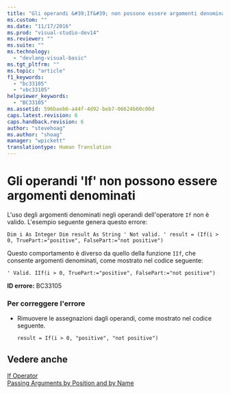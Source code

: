 ```yaml
---
title: "Gli operandi &#39;If&#39; non possono essere argomenti denominati | Microsoft Docs"
ms.custom: ""
ms.date: "11/17/2016"
ms.prod: "visual-studio-dev14"
ms.reviewer: ""
ms.suite: ""
ms.technology: 
  - "devlang-visual-basic"
ms.tgt_pltfrm: ""
ms.topic: "article"
f1_keywords: 
  - "bc33105"
  - "vbc33105"
helpviewer_keywords: 
  - "BC33105"
ms.assetid: 596baeb6-a44f-4d92-beb7-06624b60c00d
caps.latest.revision: 6
caps.handback.revision: 6
author: "stevehoag"
ms.author: "shoag"
manager: "wpickett"
translationtype: Human Translation
---
```

# Gli operandi &#39;If&#39; non possono essere argomenti denominati
L'uso degli argomenti denominati negli operandi dell'operatore `If` non è valido. L'esempio seguente genera questo errore:  
  
```  
Dim i As Integer Dim result As String ' Not valid. ' result = (If(i > 0, TruePart:="positive", FalsePart:="not positive")  
```  
  
 Questo comportamento è diverso da quello della funzione `IIf`, che consente argomenti denominati, come mostrato nel codice seguente:  
  
```  
' Valid. IIf(i > 0, TruePart:="positive", FalsePart:="not positive")  
```  
  
 **ID errore:** BC33105  
  
### Per correggere l'errore  
  
-   Rimuovere le assegnazioni dagli operandi, come mostrato nel codice seguente.  
  
    ```  
    result = If(i > 0, "positive", "not positive")  
    ```  
  
## Vedere anche  
 [If Operator](../../visual-basic/language-reference/operators/if-operator.md)   
 [Passing Arguments by Position and by Name](../../visual-basic/programming-guide/language-features/procedures/passing-arguments-by-position-and-by-name.md)